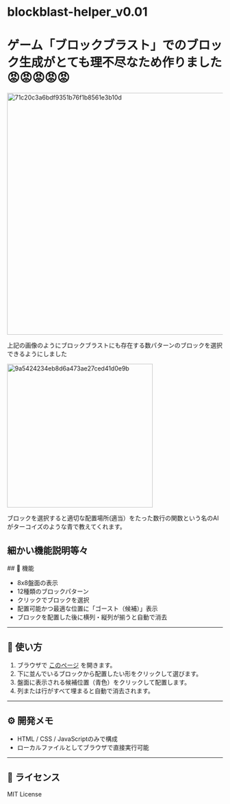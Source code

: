 # blockblast-helper_v0.01
<h1>ゲーム「ブロックブラスト」でのブロック生成がとても理不尽なため作りました😡😡😡😡😡</h1>
<img width="890" height="564" alt="71c20c3a6bdf9351b76f1b8561e3b10d" src="https://github.com/user-attachments/assets/a948e3dd-6ce6-48be-a192-4dbecb56f78e" />
<p>上記の画像のようにブロックブラストにも存在する数パターンのブロックを選択できるようにしました</p>
<img width="340" height="335" alt="9a5424234eb8d6a473ae27ced41d0e9b" src="https://github.com/user-attachments/assets/c969439c-2916-4df1-bbed-6ed2dd93233f" />
<p>ブロックを選択すると適切な配置場所(適当）をたった数行の関数という名のAIがターコイズのような青で教えてくれます。</p>

<h2>細かい機能説明等々</h2>
## 🧩 機能

- 8x8盤面の表示
- 12種類のブロックパターン
- クリックでブロックを選択
- 配置可能かつ最適な位置に「ゴースト（候補）」表示
- ブロックを配置した後に横列・縦列が揃うと自動で消去

---

## 🚀 使い方

1. ブラウザで [このページ](https://<ユーザー名>.github.io/block-blast-helper/) を開きます。
2. 下に並んでいるブロックから配置したい形をクリックして選びます。
3. 盤面に表示される候補位置（青色）をクリックして配置します。
4. 列または行がすべて埋まると自動で消去されます。

---

## ⚙️ 開発メモ

- HTML / CSS / JavaScriptのみで構成
- ローカルファイルとしてブラウザで直接実行可能

---

## 📄 ライセンス

MIT License
